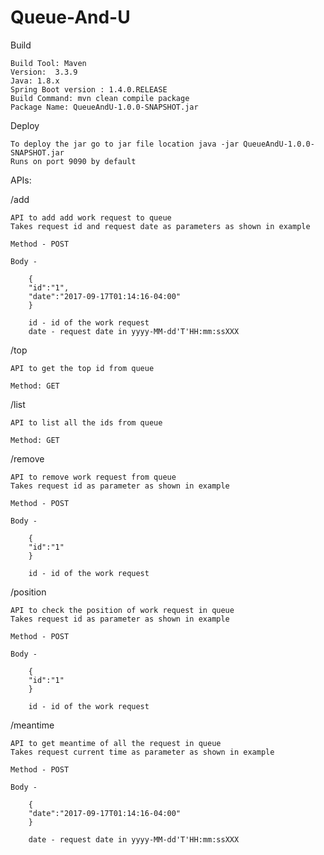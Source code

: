 # Queue-And-U

Build

	Build Tool: Maven
	Version:  3.3.9
	Java: 1.8.x
	Spring Boot version : 1.4.0.RELEASE
	Build Command: mvn clean compile package
	Package Name: QueueAndU-1.0.0-SNAPSHOT.jar

Deploy

	To deploy the jar go to jar file location java -jar QueueAndU-1.0.0-SNAPSHOT.jar
	Runs on port 9090 by default

APIs:

/add

	API to add add work request to queue
	Takes request id and request date as parameters as shown in example

	Method - POST

	Body - 

		{
		"id":"1",
		"date":"2017-09-17T01:14:16-04:00"
		}

		id - id of the work request
		date - request date in yyyy-MM-dd'T'HH:mm:ssXXX

/top
	
	API to get the top id from queue
	
	Method: GET


/list

	API to list all the ids from queue
	
	Method: GET

/remove

	API to remove work request from queue
	Takes request id as parameter as shown in example

	Method - POST

	Body - 

		{
		"id":"1"
		}

		id - id of the work request

/position

	API to check the position of work request in queue
	Takes request id as parameter as shown in example

	Method - POST

	Body - 

		{
		"id":"1"
		}

		id - id of the work request

/meantime

	API to get meantime of all the request in queue
	Takes request current time as parameter as shown in example

	Method - POST

	Body - 

		{
		"date":"2017-09-17T01:14:16-04:00"
		}

		date - request date in yyyy-MM-dd'T'HH:mm:ssXXX

